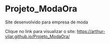 # Projeto_ModaOra
 Site desenvolvido para empresa de moda

Clique no link para visualizar o site:
https://arthur-vilar.github.io/Projeto_ModaOra/
